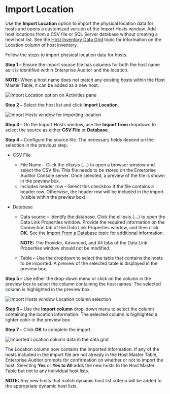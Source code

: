 # Import Location

Use the **Import Location** option to import the physical location data for hosts and opens a
customized version of the Import Hosts window. Add host locations from a CSV file or SQL Server
database without creating a new host list. See the
[Host Inventory Data Grid](/docs/accessanalyzer/11.6/accessanalyzer/admin/hostmanagement/datagrid.md)
topic for information on the Location column of host inventory.

Follow the steps to import physical location data for hosts.

**Step 1 –** Ensure the import source file has columns for both the host name as it is identified
within Enterprise Auditor and the location.

**NOTE:** When a host name does not match any existing hosts within the Host Master Table, it can be
added as a new host.

![Import Location option on Activities pane](/img/versioned_docs/accessanalyzer_11.6/accessanalyzer/admin/hostmanagement/actions/importlocation.webp)

**Step 2 –** Select the host list and click **Import Location**.

![Import Hosts window for importing location](/img/versioned_docs/accessanalyzer_11.6/accessanalyzer/admin/hostmanagement/actions/importlocationwindow.webp)

**Step 3 –** On the Import Hosts window, use the **Import from** dropdown to select the source as
either **CSV File** or **Database**.

**Step 4 –** Configure the source file. The necessary fields depend on the selection in the previous
step.

- CSV File

    - File Name – Click the ellipsis (**…**) to open a browser window and select the CSV file. This
      file needs to be stored on the Enterprise Auditor Console server. Once selected, a preview of
      the file is shown in the preview box.
    - Includes header row – Select this checkbox if the file contains a header row. Otherwise, the
      header row will be included in the import (visible within the preview box).

- Database

    - Data source – Identify the database. Click the ellipsis (**…**) to open the Data Link
      Properties window. Provide the required information on the Connection tab of the Data Link
      Properties window, and then click **OK**. See the
      [Import From a Database](/docs/accessanalyzer/11.6/accessanalyzer/admin/hostdiscovery/wizard/database.md)
      topic for additional information.

        **NOTE:** The Provider, Advanced, and All tabs of the Data Link Properties window should not
        be modified.

    - Table – Use the dropdown to select the table that contains the hosts to be imported. A preview
      of the selected table is displayed in the preview box.

**Step 5 –** Use either the drop-down menu or click on the column in the preview box to select the
column containing the host names. The selected column is highlighted in the preview box.

![Import Hosts window Location column selection](/img/versioned_docs/accessanalyzer_11.6/accessanalyzer/admin/hostmanagement/actions/importlocationcsv.webp)

**Step 6 –** Use the **Import column** drop-down menu to select the column containing the location
information. The selected column is highlighted a lighter color in the preview box.

**Step 7 –** Click **OK** to complete the import.

![Imported Location column data in the data grid](/img/versioned_docs/accessanalyzer_11.6/accessanalyzer/admin/hostmanagement/actions/importlocationcomplete.webp)

The Location column now contains the imported information. If any of the hosts included in the
import file are not already in the Host Master Table, Enterprise Auditor prompts for confirmation on
whether or not to import the host. Selecting **Yes** or **Yes to All** adds the new hosts to the
Host Master Table but not to any individual host lists.

**NOTE:** Any new hosts that match dynamic host list criteria will be added to the appropriate
dynamic host lists.
